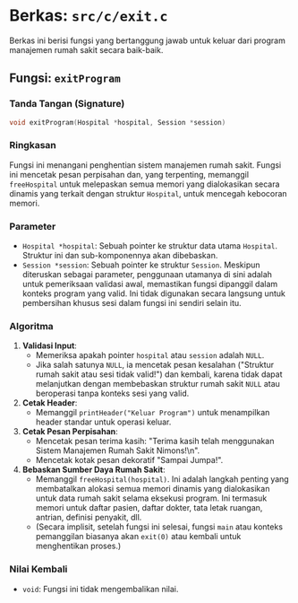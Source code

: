 # Berkas: `src/c/exit.c`

Berkas ini berisi fungsi yang bertanggung jawab untuk keluar dari program manajemen rumah sakit secara baik-baik.

## Fungsi: `exitProgram`

### Tanda Tangan (Signature)
```c
void exitProgram(Hospital *hospital, Session *session)
```

### Ringkasan
Fungsi ini menangani penghentian sistem manajemen rumah sakit. Fungsi ini mencetak pesan perpisahan dan, yang terpenting, memanggil `freeHospital` untuk melepaskan semua memori yang dialokasikan secara dinamis yang terkait dengan struktur `Hospital`, untuk mencegah kebocoran memori.

### Parameter
*   `Hospital *hospital`: Sebuah pointer ke struktur data utama `Hospital`. Struktur ini dan sub-komponennya akan dibebaskan.
*   `Session *session`: Sebuah pointer ke struktur `Session`. Meskipun diteruskan sebagai parameter, penggunaan utamanya di sini adalah untuk pemeriksaan validasi awal, memastikan fungsi dipanggil dalam konteks program yang valid. Ini tidak digunakan secara langsung untuk pembersihan khusus sesi dalam fungsi ini sendiri selain itu.

### Algoritma
1.  **Validasi Input**:
    *   Memeriksa apakah pointer `hospital` atau `session` adalah `NULL`.
    *   Jika salah satunya `NULL`, ia mencetak pesan kesalahan ("Struktur rumah sakit atau sesi tidak valid!") dan kembali, karena tidak dapat melanjutkan dengan membebaskan struktur rumah sakit `NULL` atau beroperasi tanpa konteks sesi yang valid.
2.  **Cetak Header**:
    *   Memanggil `printHeader("Keluar Program")` untuk menampilkan header standar untuk operasi keluar.
3.  **Cetak Pesan Perpisahan**:
    *   Mencetak pesan terima kasih: "Terima kasih telah menggunakan Sistem Manajemen Rumah Sakit Nimons!\n".
    *   Mencetak kotak pesan dekoratif "Sampai Jumpa!".
4.  **Bebaskan Sumber Daya Rumah Sakit**:
    *   Memanggil `freeHospital(hospital)`. Ini adalah langkah penting yang membatalkan alokasi semua memori dinamis yang dialokasikan untuk data rumah sakit selama eksekusi program. Ini termasuk memori untuk daftar pasien, daftar dokter, tata letak ruangan, antrian, definisi penyakit, dll.
    *   (Secara implisit, setelah fungsi ini selesai, fungsi `main` atau konteks pemanggilan biasanya akan `exit(0)` atau kembali untuk menghentikan proses.)

### Nilai Kembali
*   `void`: Fungsi ini tidak mengembalikan nilai.
